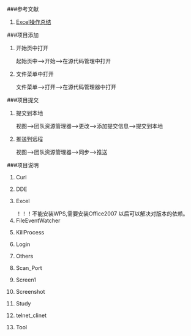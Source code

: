 ###参考文献
1. [Excel操作总结](http://www.cnblogs.com/wang_yb/articles/1750419.html)</p>

###项目添加
1. 开始页中打开</p>
	起始页中-->开始-->在源代码管理中打开</p>
2. 文件菜单中打开</p>
	文件菜单-->打开-->在源代码管理器中打开</p>

###项目提交
1. 提交到本地</p>
	视图-->团队资源管理器-->更改-->添加提交信息-->提交到本地</p>
2. 推送到远程</p>
	视图-->团队资源管理器-->同步-->推送</p>

###项目说明
1. Curl</p> 
2. DDE</p> 
3. Excel</p> 
！！！不能安装WPS,需要安装Office2007
以后可以解决对版本的依赖。
4. FileEventWatcher</p> 
5. KillProcess</p> 
6. Login</p> 
7. Others</p> 
8. Scan_Port</p> 
9. Screen1</p> 
10. Screenshot</p> 
11. Study</p> 
12. telnet_clinet</p> 
13. Tool</p> 









